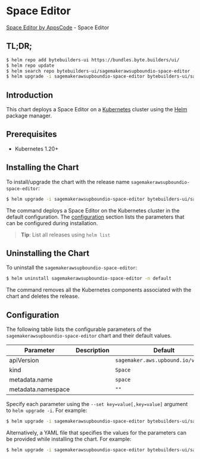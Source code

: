 # Space Editor

[Space Editor by AppsCode](https://byte.builders) - Space Editor

## TL;DR;

```bash
$ helm repo add bytebuilders-ui https://bundles.byte.builders/ui/
$ helm repo update
$ helm search repo bytebuilders-ui/sagemakerawsupboundio-space-editor --version=v0.4.18
$ helm upgrade -i sagemakerawsupboundio-space-editor bytebuilders-ui/sagemakerawsupboundio-space-editor -n default --create-namespace --version=v0.4.18
```

## Introduction

This chart deploys a Space Editor on a [Kubernetes](http://kubernetes.io) cluster using the [Helm](https://helm.sh) package manager.

## Prerequisites

- Kubernetes 1.20+

## Installing the Chart

To install/upgrade the chart with the release name `sagemakerawsupboundio-space-editor`:

```bash
$ helm upgrade -i sagemakerawsupboundio-space-editor bytebuilders-ui/sagemakerawsupboundio-space-editor -n default --create-namespace --version=v0.4.18
```

The command deploys a Space Editor on the Kubernetes cluster in the default configuration. The [configuration](#configuration) section lists the parameters that can be configured during installation.

> **Tip**: List all releases using `helm list`

## Uninstalling the Chart

To uninstall the `sagemakerawsupboundio-space-editor`:

```bash
$ helm uninstall sagemakerawsupboundio-space-editor -n default
```

The command removes all the Kubernetes components associated with the chart and deletes the release.

## Configuration

The following table lists the configurable parameters of the `sagemakerawsupboundio-space-editor` chart and their default values.

|     Parameter      | Description |                    Default                    |
|--------------------|-------------|-----------------------------------------------|
| apiVersion         |             | <code>sagemaker.aws.upbound.io/v1beta1</code> |
| kind               |             | <code>Space</code>                            |
| metadata.name      |             | <code>space</code>                            |
| metadata.namespace |             | <code>""</code>                               |


Specify each parameter using the `--set key=value[,key=value]` argument to `helm upgrade -i`. For example:

```bash
$ helm upgrade -i sagemakerawsupboundio-space-editor bytebuilders-ui/sagemakerawsupboundio-space-editor -n default --create-namespace --version=v0.4.18 --set apiVersion=sagemaker.aws.upbound.io/v1beta1
```

Alternatively, a YAML file that specifies the values for the parameters can be provided while
installing the chart. For example:

```bash
$ helm upgrade -i sagemakerawsupboundio-space-editor bytebuilders-ui/sagemakerawsupboundio-space-editor -n default --create-namespace --version=v0.4.18 --values values.yaml
```

